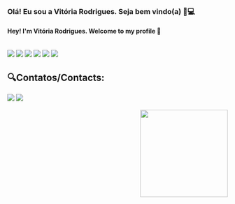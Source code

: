 <h3>Olá! Eu sou a Vitória Rodrigues. Seja bem vindo(a) 🌙💻 </h3>
 <h4>Hey! I'm Vitória Rodrigues. Welcome to my profile 🎇</h4>
 <br>
<div> 
  <img src="https://img.shields.io/badge/HTML5-E34F26?style=for-the-badge&logo=html5&logoColor=white">
  <img src="https://img.shields.io/badge/CSS3-1572B6?style=for-the-badge&logo=css3&logoColor=white">
  <img src="https://img.shields.io/badge/JavaScript-323330?style=for-the-badge&logo=javascript&logoColor=F7DF1E">
  <img src="https://img.shields.io/badge/Bootstrap-563D7C?style=for-the-badge&logo=bootstrap&logoColor=white">
  <img src="https://img.shields.io/badge/Tailwind_CSS-38B2AC?style=for-the-badge&logo=tailwind-css&logoColor=white">
  <img src="https://img.shields.io/badge/Microsoft_SQL_Server-CC2927?style=for-the-badge&logo=microsoft-sql-server&logoColor=white"> 
</div>
<div>
  <h2>🔍Contatos/Contacts:</h2>
   <a href="mailto:vitoria.rf@outlook.com" target="_blank"><img src="https://img.shields.io/badge/Microsoft_Outlook-0078D4?style=for-the-badge&logo=microsoft-outlook&logoColor=white" target="_blank"></a>
   <a href="https://www.linkedin.com/in/vitoria-rodrigues-ferreira-73b037222/" target="_blank"> <img src="https://img.shields.io/badge/LinkedIn-0077B5?style=for-the-badge&logo=linkedin&logoColor=white" target="_blank"> </a>
</div>

<br>

<img src="https://user-images.githubusercontent.com/70407409/182483672-d28dfe2e-baf1-4a5d-ac48-7fe9880c600e.png" width="200px" height="200px" align="right">
